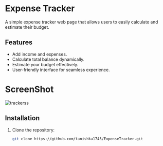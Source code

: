 # Expense Tracker

A simple expense tracker web page that allows users to easily calculate and estimate their budget.

## Features
- Add income and expenses.
- Calculate total balance dynamically.
- Estimate your budget effectively.
- User-friendly interface for seamless experience.

# ScreenShot
![trackerss](https://github.com/user-attachments/assets/c7461808-f3b9-4fc0-83f8-34070d3ba81b)


## Installation

1. Clone the repository:
   ```bash
   git clone https://github.com/tanishka1745/ExpenseTracker.git
